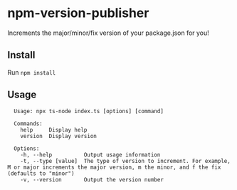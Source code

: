 # npm-version-publisher

Increments the major/minor/fix version of your package.json for you!

## Install

Run `npm install`

## Usage

```
  Usage: npx ts-node index.ts [options] [command]
  
  Commands:
    help     Display help
    version  Display version
  
  Options:
    -h, --help          Output usage information
    -t, --type [value]  The type of version to increment. For example, M or major increments the major version, m the minor, and f the fix (defaults to "minor")
    -v, --version       Output the version number
  
```
